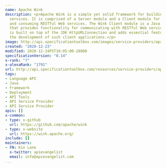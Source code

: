 ```yaml
---
name: Apache Wink
description: <p>Apache Wink is a simple yet solid framework for building RESTful Web
  services. It is comprised of a Server module and a Client module for developing
  and consuming RESTful Web services. The Wink Client module is a Java based framework
  that provides functionality for communicating with RESTful Web services. The framework
  is built on top of the JDK HttpURLConnection and adds essential features that facilitate
  the development of such client applications.</p>
image: http://api.specificationtoolbox.com/images/service-providers/apache-wink.jpg
created: "2020-12-23"
modified: 2020-12-24PST10:05:00-28800
specificationVersion: "0.14"
x-rank: "7"
x-alexaRank: "1791"
url: http://api.specificationtoolbox.com/resources/service-providers/apache-wink/
tags:
- Language API
- Java
- Framework
- Deployment
- API Tools
- API Service Provider
- API Service Provider
apis: []
x-common:
- type: x-github
  url: https://github.com/apache/wink
- type: x-website
  url: https://wink.apache.org/
include: []
maintainers:
- FN: Kin Lane
  x-twitter: apievangelist
  email: info@apievangelist.com
...
```

